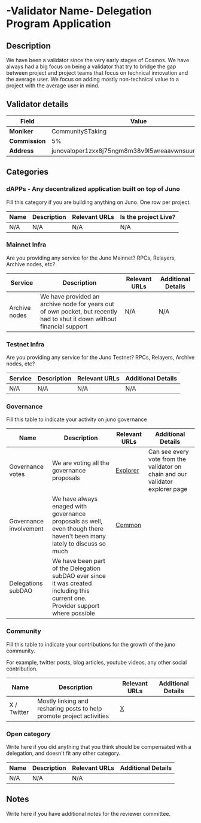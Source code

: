 # -Validator Name- Delegation Program Application

## Description

We have been a validator since the very early stages of Cosmos. We have always had a big focus on being a validator that try to bridge the gap between project and project teams that focus on technical innovation and the average user. We focus on adding mostly non-technical value to a project with the average user in mind.

## Validator details

| Field          | Value                   |
| -------------- | ----------------------- |
| **Moniker**    | CommunitySTaking            |
| **Commission** | 5% |
| **Address**    | junovaloper1zxx8j75ngm8m38v9l5wreaavwnsuun7gcq5cu8         |

## Categories

### dAPPs - Any decentralized application built on top of Juno

Fill this category if you are building anything on Juno. One row per project.

| Name         | Description         | Relevant URLs | Is the project Live?   |
| ------------ | ------------------- | ------------- | ---------------------- |
| N/A | N/A | N/A | N/A |

### Mainnet Infra

Are you providing any service for the Juno Mainnet? RPCs, Relayers, Archive nodes, etc?

| Service       | Description                                      | Relevant URLs                  | Additional Details            |
| ------------- | ------------------------------------------------ | ------------------------------ | ----------------------------- |
| Archive nodes | We have provided an archive node for years out of own pocket, but recently had to shut it down without financial support | N/A | N/A |

### Testnet Infra

Are you providing any service for the Juno Testnet? RPCs, Relayers, Archive nodes, etc?

| Service           | Description                                                         | Relevant URLs            | Additional Details                                                              |
| ----------------- | ------------------------------------------------------------------- | ------------------------ | ------------------------------------------------------------------------------- |
| N/A         | N/A                                       | N/A | N/A |

### Governance

Fill this table to indicate your activity on juno governance

| Name                   | Description                                                                             | Relevant URLs | Additional Details |
| ---------------------- | --------------------------------------------------------------------------------------- | ------------- | ------------------ |
| Governance votes       | We are voting all the governance proposals                                              | [Explorer](https://explorer.chainroot.io/juno/validators/junovaloper1zxx8j75ngm8m38v9l5wreaavwnsuun7gcq5cu8) |    Can see every vote from the validator on chain and our validator explorer page                |
| Governance involvement | We have always enaged with governance proposals as well, even though there haven't been many lately to discuss so much | [Common](https://common.xyz/profile/id/19378)              |                    |
| Delegations subDAO     | We have been part of the Delegation subDAO ever since it was created including this current one. Provider support where possible    |               |                    |

### Community

Fill this table to indicate your contributions for the growth of the juno community.

For example, twitter posts, blog articles, youtube videos, any other social contribution.

| Name        | Description | Relevant URLs | Additional Details |
| ----------- | ----------- | ------------- | ------------------ |
| X / Twitter | Mostly linking and resharing posts to help promote project activities | [X](https://x.com/CommunityStakin)          |                    |

### Open category

Write here if you did anything that you think should be compensated with a delegation, and doesn't fit any other category.

| Name | Description | Relevant URLs | Additional Details |
| ---- | ----------- | ------------- | ------------------ |
| N/A | N/A | N/A          |                    |

## Notes

Write here if you have additional notes for the reviewer committee.
